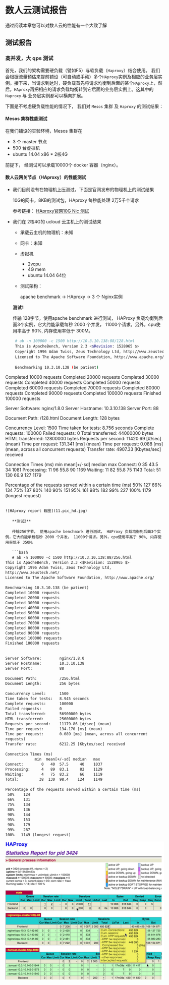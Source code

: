 # 数人云测试报告

通过阅读本章您可以对数人云的性能有一个大致了解

## 测试报告

### 高并发，大 qps 测试
首先，我们的架构需要硬负载（譬如F5）与软负载（`Haproxy`）结合使用。 我们会根据流量预估来提前铺设（可自动或手动）多个`HAproxy`实例及相应的业务层实例。接下来，当请求到达时，硬负载首先将请求均衡到后面的某个`HAproxy`上，然后，`HAproxy`再把相应的请求负载均衡转到它后面的业务层实例上。这其中的`Haproxy` 与 业务层实例都可以横向扩展。

下面是不考虑硬负载性能的情况下， 我们对 `Mesos` 集群 及 `Haproxy` 的测试结果：

#### Mesos 集群性能测试
在我们铺设的实验环境，Mesos 集群在

* 3 个 master 节点
* 500 台虚拟机
* ubuntu 14.04 x86 * 2核4G

前提下， 经测试可以承载10000个 docker 容器（nginx）。


#### 数人云网关节点（HAproxy）的性能测试

- 我们目前没有在物理机上压测过，下面是官网发布的物理机上的测试结果

   10G的网卡，8KB的测试包，HAproxy 每秒能处理 2万5千个请求
   
   参考链接： [HAproxy官网10G Nic 测试](http://www.haproxy.org/10g.html)

- 我们在 2核4G的 ucloud 云主机上的测试结果
    - 承载云主机的物理机：未知
    - 网卡：未知
    - 虚拟机
        - 2vcpu
        - 4G mem
        - ubuntu 14.04 64位
    - 测试架构： 
       
       apache benchmark -> HAproxy -> 3 个 Nginx实例
       
    **测试1**
    
    传输 128字节，使用apache benchmark 进行测试， HAProxy 负载均衡到后面3个实例，它大约能承载每秒 2000 个并发， 11000个请求。另外，cpu使用率高于 90%, 内存使用率低于 300M。
    
    ```bash
     # ab -n 100000 -c 1500 http://10.3.10.138:88/128.html
     This is ApacheBench, Version 2.3 <$Revision: 1528965 $>
     Copyright 1996 Adam Twiss, Zeus Technology Ltd, http://www.zeustech.net/
     Licensed to The Apache Software Foundation, http://www.apache.org/     

     Benchmarking 10.3.10.138 (be patient)
Completed 10000 requests
Completed 20000 requests
Completed 30000 requests
Completed 40000 requests
Completed 50000 requests
Completed 60000 requests
Completed 70000 requests
Completed 80000 requests
Completed 90000 requests
Completed 100000 requests
Finished 100000 requests


Server Software:        nginx/1.8.0
Server Hostname:        10.3.10.138
Server Port:            88

Document Path:          /128.html
Document Length:        128 bytes

Concurrency Level:      1500
Time taken for tests:   8.756 seconds
Complete requests:      100000
Failed requests:        0
Total transferred:      44000000 bytes
HTML transferred:       12800000 bytes
Requests per second:    11420.69 [#/sec] (mean)
Time per request:       131.341 [ms] (mean)
Time per request:       0.088 [ms] (mean, across all concurrent requests)
Transfer rate:          4907.33 [Kbytes/sec] received

Connection Times (ms)
              min  mean[+/-sd] median   max
Connect:        0   35  43.5     34    1081
Processing:    11   96  55.8     90    1169
Waiting:       11   82  55.8     75    1143
Total:         51  130  66.9    127    1179

Percentage of the requests served within a certain time (ms)
  50%    127
  66%    134
  75%    137
  80%    140
  90%    151
  95%    161
  98%    182
  99%    227
 100%   1179 (longest request)
 ```
 
 ![HAproxy report 截图](11.pic_hd.jpg)
    
    **测试2**
    
    传输256字节， 使用apache benchmark 进行测试， HAProxy 负载均衡到后面3个实例，它大约能承载每秒 2000 个并发， 11000个请求。另外，cpu使用率高于 90%, 内存使用率低于 350M。
    
    ```bash
    # ab -n 100000 -c 1500 http://10.3.10.138:88/256.html
This is ApacheBench, Version 2.3 <$Revision: 1528965 $>
Copyright 1996 Adam Twiss, Zeus Technology Ltd, http://www.zeustech.net/
Licensed to The Apache Software Foundation, http://www.apache.org/

Benchmarking 10.3.10.138 (be patient)
Completed 10000 requests
Completed 20000 requests
Completed 30000 requests
Completed 40000 requests
Completed 50000 requests
Completed 60000 requests
Completed 70000 requests
Completed 80000 requests
Completed 90000 requests
Completed 100000 requests
Finished 100000 requests


Server Software:        nginx/1.8.0
Server Hostname:        10.3.10.138
Server Port:            88

Document Path:          /256.html
Document Length:        256 bytes

Concurrency Level:      1500
Time taken for tests:   8.945 seconds
Complete requests:      100000
Failed requests:        0
Total transferred:      56900000 bytes
HTML transferred:       25600000 bytes
Requests per second:    11179.86 [#/sec] (mean)
Time per request:       134.170 [ms] (mean)
Time per request:       0.089 [ms] (mean, across all concurrent requests)
Transfer rate:          6212.25 [Kbytes/sec] received

Connection Times (ms)
              min  mean[+/-sd] median   max
Connect:        0   40  57.5     40    1037
Processing:     4   89  83.1     82    1129
Waiting:        4   75  83.2     66    1119
Total:         38  130  98.4    124    1149

Percentage of the requests served within a certain time (ms)
  50%    124
  66%    131
  75%    134
  80%    136
  90%    144
  95%    153
  98%    179
  99%    287
 100%   1149 (longest request)
 ```
 
 ![HAproxy report 截图](12.pic_hd.jpg)